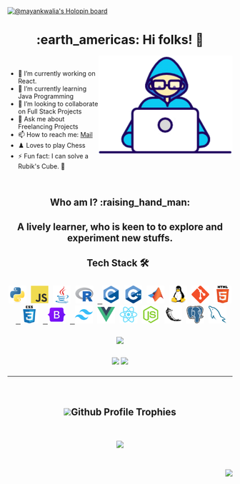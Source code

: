 <!-- Greetings -->
[![@mayankwalia's Holopin board](https://holopin.me/mayankwalia)](https://holopin.io/@mayankwalia)
<h1 align="center">:earth_americas: Hi folks! 👋</h1>

<!-- Introduction -->
<img align="right" alt="Coding" src="assests/gifs/Developer.gif" width="300" height="220" /><br>
- 🔭 I’m currently working on React.
- 🌱 I’m currently learning Java Programming
- 👯 I’m looking to collaborate on Full Stack Projects
- 💬 Ask me about Freelancing Projects
- 📫 How to reach me: [Mail](mailto:mayankwalia3110@gmail.com)
- :chess_pawn: Loves to play Chess
- ⚡ Fun fact: I can solve a Rubik's Cube. :tada:
<br>

<h2 align="center"><b>Who am I? :raising_hand_man: </b><h2>
<p align="center">A lively learner, who is keen to to explore and experiment new stuffs.</p>

<!-- Technologies -->
<h2 align='center'>Tech Stack 🛠 &nbsp;<h2>

<p align="center"> 
<code><a href="https://www.python.org" target="_blank"><img src="https://raw.githubusercontent.com/devicons/devicon/master/icons/python/python-original.svg" alt="Python" width="40" height="40"/></a></code>&nbsp;
<code><a href="https://www.javascript.com/" target="_blank"><img src="https://raw.githubusercontent.com/devicons/devicon/master/icons/javascript/javascript-original.svg" alt="JavaScript" width="40" height="40"/></a></code>&nbsp;
<code><a href="https://www.java.com/" target="_blank"><img src="https://raw.githubusercontent.com/devicons/devicon/master/icons/java/java-original.svg" alt="Java" width="40" height="40"/></a></code>&nbsp;</code>   
<code><a href="https://www.r-project.org/about.html" target="_blank"><img src="https://raw.githubusercontent.com/devicons/devicon/master/icons/r/r-original.svg" alt="R language" width="40" height="40"/></a></code>&nbsp;</code>
<code><a href="https://www.cprogramming.com/" target="_blank"> <img src="https://raw.githubusercontent.com/devicons/devicon/master/icons/c/c-original.svg" alt="C" width="40" height="40"/></a></code>&nbsp;
<code><a href="https://cplusplus.com" target="_blank"><img src="https://raw.githubusercontent.com/devicons/devicon/master/icons/cplusplus/cplusplus-original.svg" alt="C++" width="40" height="40"/></a></code>&nbsp;
<code><a href="https://www.mathworks.com/products/matlab.html" target="_blank"><img src="https://raw.githubusercontent.com/devicons/devicon/master/icons/matlab/matlab-original.svg" alt="Matlab" width="40" height="40"/></a></code>&nbsp;    
<code><a href="https://www.linux.org/" target="_blank"><img src="https://raw.githubusercontent.com/devicons/devicon/master/icons/linux/linux-original.svg" alt="linux" width="40" height="40"/></a></code>&nbsp;
<code><a href="https://git-scm.com/" target="_blank"><img src="https://raw.githubusercontent.com/devicons/devicon/master/icons/git/git-original.svg" alt="git" width="40" height="40"/></a></code>&nbsp;
<code><a href="https://www.w3schools.com/html/default.asp" target="_blank"><img src="https://raw.githubusercontent.com/devicons/devicon/master/icons/html5/html5-original-wordmark.svg" alt="HTML5" width="40" height="40"/></a></code>&nbsp;
<code><a href="https://www.w3schools.com/css/" target="_blank"> <img src="https://raw.githubusercontent.com/devicons/devicon/master/icons/css3/css3-original-wordmark.svg" alt="CSS3" width="40" height="40"/></a></code>&nbsp;
<code><a href="https://getbootstrap.com/" target="_blank"> <img src="https://raw.githubusercontent.com/devicons/devicon/master/icons/bootstrap/bootstrap-original.svg" alt="BootStrap" width="40" height="40"/></a></code>&nbsp; 
<code><a href="https://tailwindcss.com/" target="_blank"> <img src="https://raw.githubusercontent.com/devicons/devicon/master/icons/tailwindcss/tailwindcss-plain.svg" alt="Tailwind CSS" width="40" height="40"/></a></code>&nbsp; 
<code><a href="https://vuejs.org/" target="_blank"><img src="https://raw.githubusercontent.com/devicons/devicon/master/icons/vuejs/vuejs-original.svg" alt="Vue.js" width="40" height="40"/></a></code>&nbsp;
<code><a href="https://reactjs.org/" target="_blank"><img src="https://raw.githubusercontent.com/devicons/devicon/master/icons/react/react-original.svg" alt="React" width="40" height="40"/></a></code>&nbsp;
<code><a href="https://nodejs.org/" target="_blank"><img src="https://raw.githubusercontent.com/devicons/devicon/master/icons/nodejs/nodejs-original.svg" alt="Node JS" width="40" height="40"/></a></code>&nbsp;
<code><a href="https://flask.palletsprojects.com/en/2.1.x/quickstart" target="_blank"><img src="https://raw.githubusercontent.com/devicons/devicon/master/icons/flask/flask-original.svg" alt="Flask" width="40" height="40"/></a></code>&nbsp;
<code><a href="https://www.postgresql.org" target="_blank"><img src="https://raw.githubusercontent.com/devicons/devicon/master/icons/postgresql/postgresql-original.svg" alt="Postgresql" width="40" height="40"/></a></code>&nbsp;
<code><a href="https://www.mysql.com/products/workbench/" target="_blank"><img src="https://raw.githubusercontent.com/devicons/devicon/master/icons/mysql/mysql-original.svg" alt="mysql" width="40" height="40"/></a></code>&nbsp;
</code>
</p>

<!-- Github Statistics  -->
<p align="center">
    <img src="https://github-readme-streak-stats.herokuapp.com?user=mayankwalia&theme=highcontrast&ring=407BFF&fire=407BFF&currStreakLabel=FFFFFF&sideLabels=407BFF&border=FFFFFF" />
</p>
<p align="center">
    <img height="137px" src="https://github-readme-stats.vercel.app/api?username=mayankwalia&hide_title=true&theme=highcontrast&icon_color=407BFF&show_icons=1&border=FFFFFF&title_color=407BFF" />
    <img height="137px" src="https://github-readme-stats.vercel.app/api/top-langs/?username=mayankwalia&hide=makefile&hide_title=true&layout=compact&langs_count=6&theme=highcontrast" />
</p>

<hr/>
<br/>
<p align="center"><img src="https://media.giphy.com/media/QaMcXSekUWx7aogAUr/giphy.gif" width="60" /><b>Github Profile Trophies</b></h4></p><br>
<p align="center"><img src="https://github-profile-trophy.vercel.app/?username=mayankwalia" /></p>
<br/>
<p align="right">
<img src="https://komarev.com/ghpvc/?username=mayankwalia&color=0052f7&label=PROFILE+VIEWS"/>
</p>
